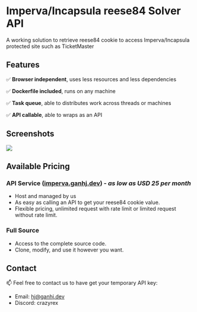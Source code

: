 # Imperva/Incapsula reese84 Solver API
A working solution to retrieve reese84 cookie to access Imperva/Incapsula protected site such as TicketMaster

## Features
✅ **Browser independent**, uses less resources and less dependencies

✅ **Dockerfile included**, runs on any machine

✅ **Task queue**, able to distributes work across threads or machines

✅ **API callable**, able to wraps as an API

## Screenshots
[![](https://github.com/user-attachments/assets/1a8c9cd2-6d59-493b-9f58-ca5be93c4959)](#)


## Available Pricing
### **API Service** ([imperva.ganhj.dev](https://imperva.ganhj.dev)) - *as low as USD 25 per month*
- Host and managed by us
- As easy as calling an API to get your reese84 cookie value.
- Flexible pricing, unlimited request with rate limit or limited request without rate limit.
### **Full Source**
- Access to the complete source code.
- Clone, modify, and use it however you want.

## Contact
📫 Feel free to contact us to have get your temporary API key: 
- Email: hj@ganhj.dev
- Discord: crazyrex
